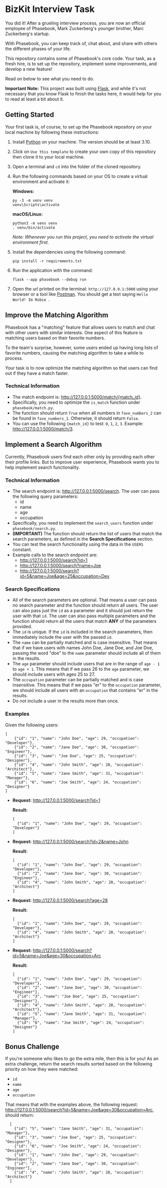 # BizKit Interview Task

You did it! After a grueling interview process, you are now an official employee of Phasebook, Mark Zuckerberg's younger brother, Marc Zuckerberg's startup.

With Phasebook, you can keep track of, chat about, and share with others the different phases of your life.

This repository contains some of Phasebook's core code. Your task, as a fresh hire, is to set up the repository, implement some improvements, and develop a new feature!

Read on below to see what you need to do.

**Important Note:** This project was built using [Flask](https://flask.palletsprojects.com/en/2.2.x/), and while it's not necessary that you know Flask to finish the tasks here, it would help for you to read at least a bit about it.

## Getting Started

Your first task is, of course, to set up the Phasebook repository on your local machine by following these instructions:

1. Install [Python](https://www.python.org/downloads/) on your machine. The version should be at least 3.10.
2. Click on `Use this template` to create your own copy of this repository then clone it to your local machine.
3. Open a terminal and `cd` into the folder of the cloned repository.
4. Run the following commands based on your OS to create a virtual environment and activate it:

   **Windows:**
    ```
    py -3 -m venv venv
    venv\Scripts\activate
    ```

    **macOS/Linux:**
    ```
    python3 -m venv venv
    . venv/bin/activate
    ```

    *Note: Whenever you run this project, you need to activate the virtual environment first.*

5. Install the dependencies using the following command:
    ```
    pip install -r requirements.txt
    ```
6. Run the application with the command:
    ```
    flask --app phasebook --debug run
    ```
7. Open the url printed on the terminal: `http://127.0.0.1:5000` using your browser or a tool like [Postman](https://www.postman.com). You should get a text saying `Hello World! Im Robie `.


## Improve the Matching Algorithm
Phasebook has a "matching" feature that allows users to match and chat with other users with similar interests. One aspect of this feature is matching users based on their favorite numbers.

To the team's surprise, however, some users ended up having long lists of favorite numbers, causing the matching algorithm to take a while to process.

Your task is to now optimize the matching algorithm so that users can find out if they have a match faster.

### Technical Information
- The match endpoint is: http://127.0.0.1:5000/match/{match_id}.
- Specifically, you need to optimize the `is_match` function under `phasebook/match.py`.
- The function should return `True` when all numbers in `fave_numbers_2` can be found in `fave_numbers_1`. Otherwise, it should return `False`.
- You can use the following `{match_id}` to test: `0`, `1`, `2`, `3`. Example: http://127.0.0.1:5000/match/3.

## Implement a Search Algorithm

Currently, Phasebook users find each other only by providing each other their profile links. But to improve user experience, Phasebook wants you to help implement search functionality.

### Technical Information
- The search endpoint is: http://127.0.0.1:5000/search. The user can pass the following query parameters:
  - id
  - name
  - age
  - occupation
- Specifically, you need to implement the `search_users` function under `phasebook/search.py`.
- **(IMPORTANT)** The function should return the list of users that match the search parameters, as defined in the **Search Specifications** section.
- You can test the search functionality using the data in the `USERS` constant.
- Example calls to the search endpoint are:
  - http://127.0.0.1:5000/search?id=1
  - http://127.0.0.1:5000/search?name=Joe
  - http://127.0.0.1:5000/search?id=5&name=Joe&age=25&occupation=Dev

### Search Specifications
- All of the search parameters are optional. That means a user can pass no search parameter and the function should return all users. The user can also pass just the `id` as a parameter and it should just return the user with that `id`. The user can also pass multiple parameters and the function should return all the users that match **ANY** of the parameters provided.
- The `id` is unique. If the `id` is included in the search parameters, then immediately include the user with the passed `id`.
- The `name` can be partially matched and is case insensitive. That means that if we have users with names John Doe, Jane Doe, and Joe Doe, passing the word "doe" to the `name` parameter should include all of them in the results.
- The `age` parameter should include users that are in the range of `age - 1` to `age + 1`. This means that if we pass 26 to the `age` parameter, we should include users with ages 25 to 27.
- The `occupation` parameter can be partially matched and is case insensitive. This means that if we pass "er" to the `occupation` parameter, we should include all users with an `occupation` that contains "er" in the results.
- Do not include a user in the results more than once.

### Examples
Given the following users:
```
[
    {"id": "1", "name": "John Doe", "age": 29, "occupation": "Developer"},
    {"id": "2", "name": "Jane Doe", "age": 30, "occupation": "Engineer"},
    {"id": "3", "name": "Joe Doe", "age": 25, "occupation": "Designer"},
    {"id": "4", "name": "John Smith", "age": 28, "occupation": "Architect"},
    {"id": "5", "name": "Jane Smith", "age": 31, "occupation": "Manager"},
    {"id": "6", "name": "Joe Smith", "age": 24, "occupation": "Designer"}
]
```
- **Request:** http://127.0.0.1:5000/search?id=1

  **Result:**
  ```
  [
    {"id": "1", "name": "John Doe", "age": 29, "occupation": "Developer"}
  ]
  ```

- **Request:** http://127.0.0.1:5000/search?id=2&name=John

  **Result:**
  ```
  [
    {"id": "1", "name": "John Doe", "age": 29, "occupation": "Developer"},
    {"id": "2", "name": "Jane Doe", "age": 30, "occupation": "Engineer"},
    {"id": "4", "name": "John Smith", "age": 28, "occupation": "Architect"}
  ]
  ```

- **Request:** http://127.0.0.1:5000/search?age=28

  **Result:**
  ```
  [
    {"id": "1", "name": "John Doe", "age": 29, "occupation": "Developer"},
    {"id": "4", "name": "John Smith", "age": 28, "occupation": "Architect"}
  ]
  ```

- **Request:** http://127.0.0.1:5000/search?id=5&name=Joe&age=30&occupation=Arc

  **Result:**
  ```
  [
    {"id": "1", "name": "John Doe", "age": 29, "occupation": "Developer"},
    {"id": "2", "name": "Jane Doe", "age": 30, "occupation": "Engineer"},
    {"id": "3", "name": "Joe Doe", "age": 25, "occupation": "Designer"},
    {"id": "4", "name": "John Smith", "age": 28, "occupation": "Architect"},
    {"id": "5", "name": "Jane Smith", "age": 31, "occupation": "Manager"},
    {"id": "6", "name": "Joe Smith", "age": 24, "occupation": "Designer"}
  ]
  ```

## Bonus Challenge
If you're someone who likes to go the extra mile, then this is for you! As an extra challenge, return the search results sorted based on the following priority on how they were matched:
- `id`
- `name`
- `age`
- `occupation`

That means that with the examples above, the following request: http://127.0.0.1:5000/search?id=5&name=Joe&age=30&occupation=Arc, should return:
```
  [
    {"id": "5", "name": "Jane Smith", "age": 31, "occupation": "Manager"},
    {"id": "3", "name": "Joe Doe", "age": 25, "occupation": "Designer"},
    {"id": "6", "name": "Joe Smith", "age": 24, "occupation": "Designer"},
    {"id": "1", "name": "John Doe", "age": 29, "occupation": "Developer"},
    {"id": "2", "name": "Jane Doe", "age": 30, "occupation": "Engineer"},
    {"id": "4", "name": "John Smith", "age": 28, "occupation": "Architect"}
  ]
  ```
